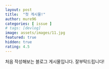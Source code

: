 ```yaml
---
layout: post
title:  "첫 게시물!"
author: mure96
categories: [ issue ]
# tags: [devlog]
image: assets/images/11.jpg
featured: true
hidden: true
rating: 4.5
---
```


처음 작성해보는 블로그 게시물입니다. 잘부탁드립니다!